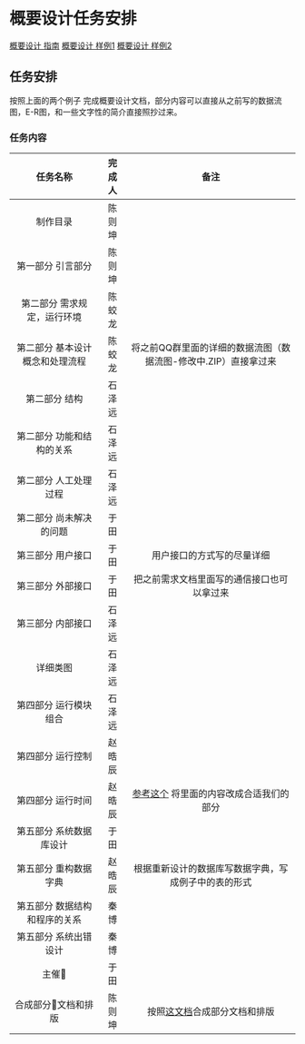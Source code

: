 # 概要设计任务安排

[概要设计 指南](https://blog.csdn.net/jiaolong724/article/details/6846582)
[概要设计 样例1](https://wenku.baidu.com/view/9fabd435a32d7375a4178088.html)
[概要设计 样例2](https://wenku.baidu.com/view/2a4abb42336c1eb91a375d3c.html)

## 任务安排
按照上面的两个例子 完成概要设计文档，部分内容可以直接从之前写的数据流图，E-R图，和一些文字性的简介直接照抄过来。
<br>

### 任务内容
|任务名称|完成人|备注|
|:----:|:------:|:----:|
|制作目录|陈则坤||
|第一部分 引言部分|陈则坤||
|第二部分 需求规定，运行环境|陈蛟龙||
|第二部分 基本设计概念和处理流程|陈蛟龙|将之前QQ群里面的详细的数据流图（数据流图-修改中.ZIP）直接拿过来|
|第二部分 结构|石泽远||
|第二部分 功能和结构的关系|石泽远||
|第二部分 人工处理过程|石泽远||
|第二部分 尚未解决的问题|于田||
|第三部分 用户接口|于田|用户接口的方式写的尽量详细|
|第三部分 外部接口|于田|把之前需求文档里面写的通信接口也可以拿过来|
|第三部分 内部接口|石泽远||
|详细类图|石泽远||
|第四部分 运行模块组合|石泽远||
|第四部分 运行控制|赵晧辰||
|第四部分 运行时间|赵晧辰|[参考这个](https://blog.csdn.net/dylanren/article/details/79215402) 将里面的内容改成合适我们的部分|
|第五部分 系统数据库设计|于田||
|第五部分 重构数据字典|赵晧辰|根据重新设计的数据库写数据字典，写成例子中的表的形式|
|第五部分 数据结构和程序的关系|秦博||
|第五部分 系统出错设计|秦博||
|主催|于田||
|合成部分文档和排版|陈则坤|按照[这文档](https://github.com/kolibreath/j2eeProject/blob/master/project/previous/naming-standard.md)合成部分文档和排版|
